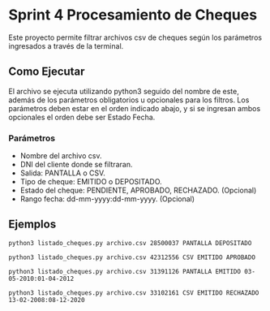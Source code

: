 # Sprint 4 Procesamiento de Cheques
Este proyecto permite filtrar archivos csv de cheques según los parámetros ingresados a través de la terminal.

## Como Ejecutar
El archivo se ejecuta utilizando python3 seguido del nombre de este, además de los parámetros obligatorios u opcionales para los filtros.
Los parámetros deben estar en el orden indicado abajo, y si se ingresan ambos opcionales el orden debe ser Estado Fecha.

### Parámetros
- Nombre del archivo csv.
- DNI del cliente donde se filtraran.
- Salida: PANTALLA o CSV.
- Tipo de cheque: EMITIDO o DEPOSITADO.
- Estado del cheque: PENDIENTE, APROBADO, RECHAZADO. (Opcional)
- Rango fecha: dd-mm-yyyy:dd-mm-yyyy. (Opcional)

## Ejemplos
```
python3 listado_cheques.py archivo.csv 28500037 PANTALLA DEPOSITADO
```
```
python3 listado_cheques.py archivo.csv 42312556 CSV EMITIDO APROBADO
```
```
python3 listado_cheques.py archivo.csv 31391126 PANTALLA EMITIDO 03-05-2010:01-04-2012
```
```
python3 listado_cheques.py archivo.csv 33102161 CSV EMITIDO RECHAZADO 13-02-2008:08-12-2020
```